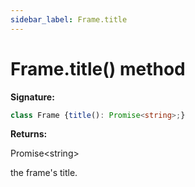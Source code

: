 ```yaml
---
sidebar_label: Frame.title
---
```

# Frame.title() method

**Signature:**

```typescript
class Frame {title(): Promise<string>;}
```
**Returns:**

Promise&lt;string&gt;

the frame's title.

